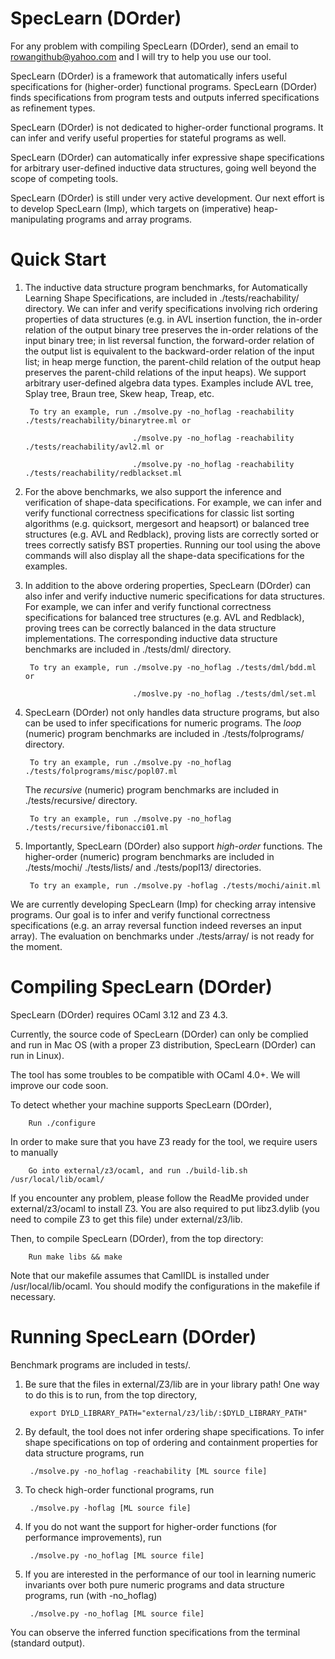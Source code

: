SpecLearn (DOrder)
==================

For any problem with compiling SpecLearn (DOrder),
send an email to rowangithub@yahoo.com
and I will try to help you use our tool.

SpecLearn (DOrder) is a framework that automatically infers useful specifications for
(higher-order) functional programs. SpecLearn (DOrder) finds specifications from 
program tests and outputs inferred specifications as refinement types.

SpecLearn (DOrder) is not dedicated to higher-order functional programs. It can
infer and verify useful properties for stateful programs as well. 

SpecLearn (DOrder) can automatically infer expressive shape specifications 
for arbitrary user-defined inductive data structures, going well beyond the scope of 
competing tools.

SpecLearn (DOrder) is still under very active development. Our next effort is to develop
SpecLearn (Imp), which targets on (imperative) heap-manipulating programs and array programs.

Quick Start
===========

1. The inductive data structure program benchmarks, for Automatically Learning Shape Specifications, are included in ./tests/reachability/ directory.
We can infer and verify specifications involving rich ordering properties of data structures 
(e.g. in AVL insertion function, the in-order relation of the output binary tree preserves the in-order relations of the input binary tree;
in list reversal function, the forward-order relation of the output list is equivalent to the backward-order relation of the input list;
in heap merge function, the parent-child relation of the output heap preserves the parent-child relations of the input heaps). 
We support arbitrary user-defined algebra data types. Examples include AVL tree, Splay tree, Braun tree, Skew heap, Treap, etc.

		To try an example, run ./msolve.py -no_hoflag -reachability ./tests/reachability/binarytree.ml or
		
							   ./msolve.py -no_hoflag -reachability ./tests/reachability/avl2.ml or
							
						 	   ./msolve.py -no_hoflag -reachability ./tests/reachability/redblackset.ml

2. For the above benchmarks, we also support the inference and verification of shape-data specifications. For example, we can infer and verify functional
correctness specifications for classic list sorting algorithms (e.g. quicksort, mergesort and heapsort) or balanced tree structures (e.g. AVL and Redblack),
proving lists are correctly sorted or trees correctly satisfy BST properties.
Running our tool using the above commands will also display all the shape-data specifications for the examples.

3. In addition to the above ordering properties, SpecLearn (DOrder) can also infer and verify inductive numeric specifications for data structures. For example,
we can infer and verify functional correctness specifications for balanced tree structures (e.g. AVL and Redblack), proving trees can be correctly balanced in
the data structure implementations. The corresponding inductive data structure benchmarks are included in ./tests/dml/ directory. 
	
		To try an example, run ./msolve.py -no_hoflag ./tests/dml/bdd.ml or
		 					   
							   ./moslve.py -no_hoflag ./tests/dml/set.ml

4. SpecLearn (DOrder) not only handles data structure programs, but also can be used to infer specifications for numeric programs.
	The _loop_ (numeric) program benchmarks are included in ./tests/folprograms/ directory.

        To try an example, run ./msolve.py -no_hoflag ./tests/folprograms/misc/popl07.ml

	The _recursive_ (numeric) program benchmarks are included in ./tests/recursive/ directory. 

		To try an example, run ./msolve.py -no_hoflag ./tests/recursive/fibonacci01.ml


5. Importantly, SpecLearn (DOrder) also support _high-order_ functions. The higher-order (numeric) program benchmarks are included 
in ./tests/mochi/ ./tests/lists/ and ./tests/popl13/ directories.

		To try an example, run ./msolve.py -hoflag ./tests/mochi/ainit.ml

We are currently developing SpecLearn (Imp) for checking array intensive programs. Our goal is to infer and verify functional correctness specifications
(e.g. an array reversal function indeed reverses an input array). The evaluation on benchmarks under ./tests/array/ is not ready for the moment.


Compiling SpecLearn (DOrder)
================

SpecLearn (DOrder) requires OCaml 3.12 and Z3 4.3.

Currently, the source code of SpecLearn (DOrder) can only be complied and run in Mac OS 
(with a proper Z3 distribution, SpecLearn (DOrder) can run in Linux).

The tool has some troubles to be compatible with OCaml 4.0+. We will improve our code soon.

To detect whether your machine supports SpecLearn (DOrder), 
		
		Run ./configure

In order to make sure that you have Z3 ready for the tool, we require users to manually 

		Go into external/z3/ocaml, and run ./build-lib.sh /usr/local/lib/ocaml/
		
If you encounter any problem, please follow the ReadMe provided under external/z3/ocaml
to install Z3. You are also required to put libz3.dylib (you need to compile Z3 to get this
file) under external/z3/lib.


Then, to compile SpecLearn (DOrder), from the top directory:

        Run make libs && make

Note that our makefile assumes that CamlIDL is installed under /usr/local/lib/ocaml. You
should modify the configurations in the makefile if necessary.

Running SpecLearn (DOrder)
==============

Benchmark programs are included in tests/.

1. Be sure that the files in external/Z3/lib are in your library
   path!  One way to do this is to run, from the top directory,

        export DYLD_LIBRARY_PATH="external/z3/lib/:$DYLD_LIBRARY_PATH"

2. By default, the tool does not infer ordering shape specifications. To infer shape 
specifications on top of ordering and containment properties for data structure programs, run

		./msolve.py -no_hoflag -reachability [ML source file]


3. To check high-order functional programs, run
       
		./msolve.py -hoflag [ML source file]
			
		
4. If you do not want the support for higher-order functions (for performance improvements), run

		./msolve.py -no_hoflag [ML source file]
		
		
5. If you are interested in the performance of our tool in learning numeric invariants over both pure
numeric programs and data structure programs, run (with -no_hoflag)
		
		./msolve.py -no_hoflag [ML source file]

You can observe the inferred function specifications from the terminal (standard output).